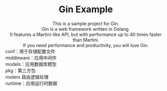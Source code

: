 <div style="text-align: center"><h1>Gin Example</h1></div>
<div style="text-align: center;">This is a sample project for Gin.</div>
<div style="text-align: center;">Gin is a web framework written in Golang.</div>
<div style="text-align: center;">It features a Martini-like API, but with performance up to 40 times faster than Martini.</div>
<div style="text-align: center;">If you need performance and productivity, you will love Gin.</div>
<div>
    conf：用于存储配置文件<br>
    middleware：应用中间件<br>
    models：应用数据库模型<br>
    pkg：第三方包<br>
    routers 路由逻辑处理<br>
    runtime：应用运行时数据<br>
</div>
